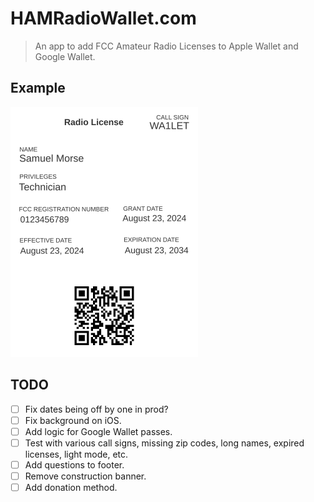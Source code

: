 # HAMRadioWallet.com

> An app to add FCC Amateur Radio Licenses to Apple Wallet and Google Wallet.

## Example

<img src="./public/example_pass.svg" width="300" height="400" alt="Example Apple Wallet Pass"/>

## TODO

- [ ] Fix dates being off by one in prod?
- [ ] Fix background on iOS.
- [ ] Add logic for Google Wallet passes.
- [ ] Test with various call signs, missing zip codes, long names, expired licenses, light mode, etc.
- [ ] Add questions to footer.
- [ ] Remove construction banner.
- [ ] Add donation method.
